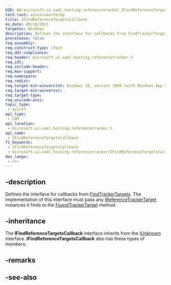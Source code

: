 ```yaml
---
UID: NN:microsoft.ui.xaml.hosting.referencetracker.IFindReferenceTargetsCallback
tech.root: winuicominterop
title: IFindReferenceTargetsCallback
ms.date: 09/10/2021
targetos: Windows
description: Defines the interface for callbacks from FindTrackerTargets.
prerelease: false
req.assembly: 
req.construct-type: iface
req.ddi-compliance: 
req.header: microsoft.ui.xaml.hosting.referencetracker.h
req.idl: 
req.include-header: 
req.max-support: 
req.namespace: 
req.redist: 
req.target-min-winverclnt: Windows 10, version 1809 (with Windows App SDK 0.5 or later)
req.target-min-winversvr: 
req.target-type: 
req.unicode-ansi: 
topic_type:
 - apiref
api_type:
 - COM
api_location:
 - microsoft.ui.xaml.hosting.referencetracker.h
api_name:
 - IFindReferenceTargetsCallback
f1_keywords:
 - IFindReferenceTargetsCallback
 - microsoft.ui.xaml.hosting.referencetracker/IFindReferenceTargetsCallback
dev_langs:
 - c++
---
```


## -description

Defines the interface for callbacks from [FindTrackerTargets](nf-microsoft-ui-xaml-hosting-referencetracker-ireferencetracker-findtrackertargets.md). The implementation of this interface must pass any [IReferenceTrackerTarget](nn-microsoft-ui-xaml-hosting-referencetracker-ireferencetrackertarget.md) instances it finds to the [FoundTrackerTarget](nf-microsoft-ui-xaml-hosting-referencetracker-ifindreferencetargetscallback-foundtrackertarget.md) method.

## -inheritance

The **IFindReferenceTargetsCallback** interface inherits from the [IUnknown](/windows/desktop/api/unknwn/nn-unknwn-iunknown) interface. **IFindReferenceTargetsCallback** also has these types of members:

## -remarks

## -see-also
